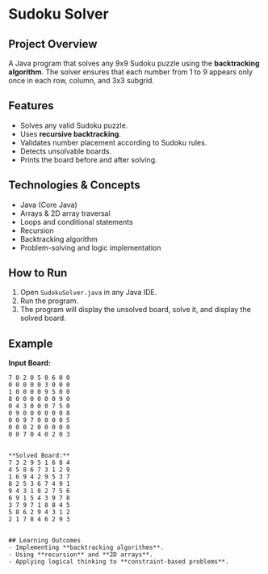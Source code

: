 # Sudoku Solver

## Project Overview
A Java program that solves any 9x9 Sudoku puzzle using the **backtracking algorithm**. The solver ensures that each number from 1 to 9 appears only once in each row, column, and 3x3 subgrid.

## Features
- Solves any valid Sudoku puzzle.
- Uses **recursive backtracking**.
- Validates number placement according to Sudoku rules.
- Detects unsolvable boards.
- Prints the board before and after solving.

## Technologies & Concepts
- Java (Core Java)
- Arrays & 2D array traversal
- Loops and conditional statements
- Recursion
- Backtracking algorithm
- Problem-solving and logic implementation

## How to Run
1. Open `SudokuSolver.java` in any Java IDE.
2. Run the program.
3. The program will display the unsolved board, solve it, and display the solved board.

## Example

**Input Board:**
```text
7 0 2 0 5 0 6 0 0
0 0 0 0 0 3 0 0 0
1 0 0 0 0 9 5 0 0
8 0 0 0 0 0 0 9 0
0 4 3 0 0 0 7 5 0
0 9 0 0 0 0 0 0 8
0 0 9 7 0 0 0 0 5
0 0 0 2 0 0 0 0 0
0 0 7 0 4 0 2 0 3


**Solved Board:**
7 3 2 9 5 1 6 8 4
4 5 8 6 7 3 1 2 9
1 6 9 4 2 9 5 3 7
8 2 5 3 6 7 4 9 1
9 4 3 1 8 2 7 5 6
6 9 1 5 4 3 9 7 8
3 7 9 7 1 8 8 4 5
5 8 6 2 9 4 3 1 2
2 1 7 8 4 6 2 9 3


## Learning Outcomes
- Implementing **backtracking algorithms**.
- Using **recursion** and **2D arrays**.
- Applying logical thinking to **constraint-based problems**.
